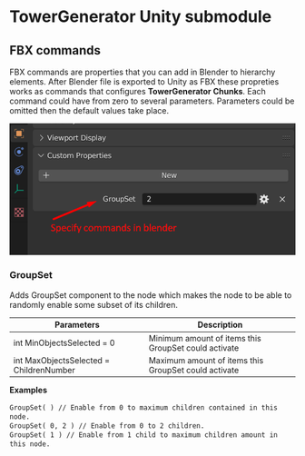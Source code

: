 
# TowerGenerator Unity submodule
## FBX commands
FBX commands are properties that you can add in Blender to hierarchy elements. After Blender file is exported to Unity as FBX these propreties works as commands that configures **TowerGenerator Chunks**.
Each command could have from zero to several parameters. Parameters could be omitted then the default values take place. 

![This is an image](Images/Screenshot_1.png)
### GroupSet
Adds GroupSet component to the node which makes the node to be able to randomly enable some subset of its children. 

| Parameters | Description |
| --- | --- |
| int MinObjectsSelected = 0 | Minimum amount of items this GroupSet could activate |
| int MaxObjectsSelected = ChildrenNumber | Maximum amount of items this GroupSet could activate |

**Examples**
```
GroupSet( ) // Enable from 0 to maximum children contained in this node.
GroupSet( 0, 2 ) // Enable from 0 to 2 children.
GroupSet( 1 ) // Enable from 1 child to maximum children amount in this node.
```
